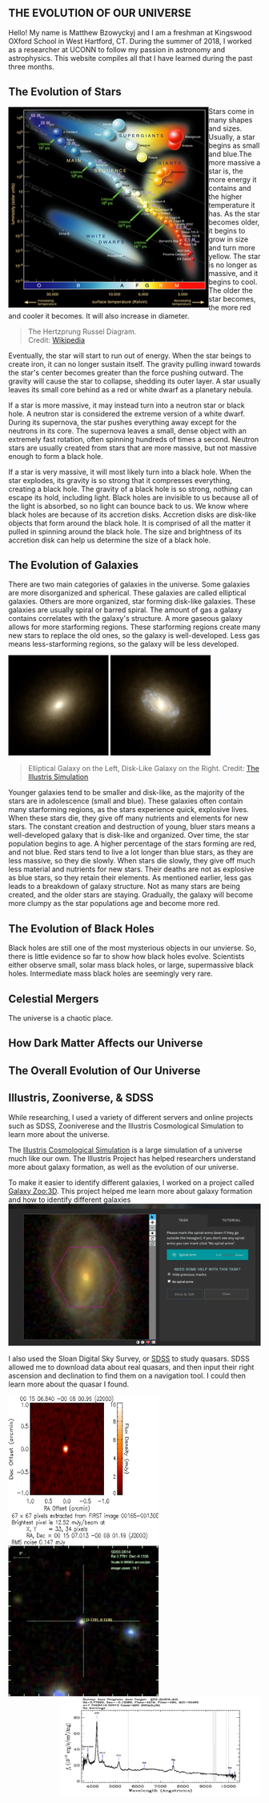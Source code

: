 ## THE EVOLUTION OF OUR UNIVERSE
Hello! My name is Matthew Bzowyckyj and I am a freshman at Kingswood OXford School in West Hartford, CT. During the summer of 2018, I worked as a researcher at UCONN to follow my passion in astronomy and astrophysics. This website compiles all that I have learned during the past three months. 

## The Evolution of Stars

<img align="left" src="Hertzsprung-Russel_Diagram.png" width = "400" height = "400"> 
   
Stars come in many shapes and sizes. Usually, a star begins as small and blue.The more massive a star is, the more energy it contains and the higher temperature it has. As the star becomes older, it begins to grow in size and turn more yellow. The star is no longer as massive, and it begins to cool. The older the star becomes, the more red and cooler it becomes. It will also increase in   diameter.

 > The Hertzprung Russel Diagram.    
 Credit: [Wikipedia](https://www.wikipedia.org/)
  
  Eventually, the star will start to run out of energy. When the star beings to create iron, it can no longer sustain itself. The gravity pulling inward towards the star's center becomes greater than the force pushing outward. The gravity will cause the star to collapse, shedding its outer layer. A star usually leaves its small core behind as a red or white dwarf as a planetary nebula.
  
   If a star is more massive, it may instead turn into a neutron star or black hole. A neutron star is considered the extreme version of a white dwarf. During its supernova, the star pushes everything away except for the neutrons in its core. The supernova leaves a small, dense object with an extremely fast rotation, often spinning hundreds of times a second. Neutron stars are usually created from stars that are more massive, but not massive enough to form a black hole.
  
  If a star is very massive, it will most likely turn into a black hole. When the star explodes, its gravity is so strong that it compresses everything, creating a black hole. The gravity of a black hole is so strong, nothing can escape its hold, including light. Black holes are invisible to us because all of the light is absorbed, so no light can bounce back to us. We know where black holes are because of its accretion disks. Accretion disks are disk-like objects that form around the black hole. It is comprised of all the matter it pulled in spinning around the black hole. The size and brightness of its accretion disk can help us determine the size of a black hole.
  
## The Evolution of Galaxies

  There are two main categories of galaxies in the universe. Some galaxies are more disorganized and spherical. These galaxies are called elliptical galaxies. Others are more organized, star forming disk-like galaxies. These galaxies are usually spiral or barred spiral. The amount of gas a galaxy contains correlates with the galaxy's structure. A more gaseous galaxy allows for more starforming regions. These starforming regions create many new stars to replace the old ones, so the galaxy is well-developed. Less gas means less-starforming regions, so the galaxy will be less developed.
 
<img src = "182233.png" width = "200" height = "200"> <img src = "226317.png" width = "200" height = "200">
> Elliptical Galaxy on the Left, Disk-Like Galaxy on the Right.   Credit: [The Illustris Simulation](http://www.illustris-project.org/)                        

  Younger galaxies tend to be smaller and disk-like, as the majority of the stars are in adolescence (small and blue). These galaxies often contain many starforming regions, as the stars experience quick, explosive lives. When these stars die, they give off many nutrients and elements for new stars. The constant creation and destruction of young, bluer stars means a well-developed galaxy that is disk-like and organized. Over time, the star population begins to age. A higher percentage of the stars forming are red, and not blue. Red stars tend to live a lot longer than blue stars, as they are less massive, so they die slowly. When stars die slowly, they give off much less material and nutrients for new stars. Their deaths are not as explosive as blue stars, so they retain their elements. As mentioned earlier, less gas leads to a breakdown of galaxy structure. Not as many stars are being created, and the older stars are staying. Gradually, the galaxy will become more clumpy as the star populations age and become more red. 
  
## The Evolution of Black Holes
Black holes are still one of the most mysterious objects in our unvierse. So, there is little evidence so far to show how black holes evolve. Scientists either observe small, solar mass black holes, or large, supermassive black holes. Intermediate mass black holes are seemingly very rare.
## Celestial Mergers
The universe is a chaotic place. 
  


## How Dark Matter Affects our Universe

## The Overall Evolution of Our Universe

## Illustris, Zooniverse, & SDSS
  While researching, I used a variety of different servers and online projects such as SDSS, Zooniverese and the Illustris Cosmological Simulation to learn more about the universe. 
  
  The [Illustris Cosmological Simulation](https://http://www.illustris-project.org/) is a large simulation of a universe much like our own. The Illustris Project has helped researchers understand more about galaxy formation, as well as the evolution of our universe.
  
  To make it easier to identify different galaxies, I worked on a project called [Galaxy Zoo:3D](https://www.zooniverse.org/projects/klmasters/galaxy-zoo-3d). This project helped me learn more about galaxy formation and how to identify different galaxies
  <img src = "Zooniverse1.png">
  
  I also used the Sloan Digital Sky Survey, or [SDSS](https://www.sdss.org/) to study quasars. SDSS allowed me to download data about real quasars, and then input their right ascension and declination to find them on a navigation tool. I could then learn more about the quasar I found.
  
  <img align = "left" src = "Quasar1.image.gif" width = "300" height = "300"> <img align = "center" src = "Quasar1.map.png" width = "300" height = "300"> <img align = "right" src = "Quasar1.plot.gif" width = "400" height = "200"> 
